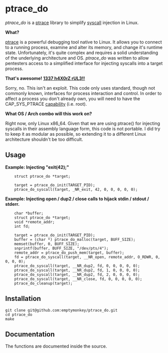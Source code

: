 # ptrace_do #

_ptrace_do_ is a [ptrace](http://en.wikipedia.org/wiki/Ptrace) library to simplify [syscall](http://en.wikipedia.org/wiki/Syscall) injection in Linux.

**What?**

[ptrace](http://linux.die.net/man/2/ptrace) is a powerful debugging tool native to Linux. It allows you to connect to a running process, examine and alter its memory, and change it's runtime state. Unfortunately, it's quite complex and requires a solid understanding of the underlying architecture and OS. _ptrace_do_ was written to allow pentesters access to a simplified interface for injecting syscalls into a target process.

**That's awesome! [1337 h4X0rZ rUL3!!](http://hackertyper.com/)**

Sorry, no. This isn't an exploit. This code only uses standard, though not commonly known, interfaces for process interaction and control. In order to affect a process you don't already own, you will need to have the CAP_SYS_PTRACE [capability](http://linux.die.net/man/7/capabilities) (i.e. root).

**What OS / Arch combo will this work on?**

Right now, only Linux x86_64. Given that we are using ptrace() for injecting syscalls in their assembly language form, this code is not portable. I did try to keep it as modular as possible, so extending it to a different Linux architecture shouldn't be too difficult.

## Usage ##

**Example: Injecting "exit(42);"**

```
	struct ptrace_do *target;      

	target = ptrace_do_init(TARGET_PID);
	ptrace_do_syscall(target, _NR_exit, 42, 0, 0, 0, 0, 0);
```

**Example: Injecting open / dup2 / close calls to hijack stdin / stdout / stderr.**

```
	char *buffer;
	struct ptrace_do *target;
	void *remote_addr;
	int fd;

	target = ptrace_do_init(TARGET_PID);
	buffer = (char *) ptrace_do_malloc(target, BUFF_SIZE);
	memset(buffer, 0, BUFF_SIZE);
	snprintf(buffer, BUFF_SIZE, "/dev/pts/4");
	remote_addr = ptrace_do_push_mem(target, buffer);
	fd = ptrace_do_syscall(target, __NR_open, remote_addr, O_RDWR, 0, 0, 0, 0);
	ptrace_do_syscall(target, __NR_dup2, fd, 0, 0, 0, 0, 0);
	ptrace_do_syscall(target, __NR_dup2, fd, 1, 0, 0, 0, 0);
	ptrace_do_syscall(target, __NR_dup2, fd, 2, 0, 0, 0, 0);
	ptrace_do_syscall(target, __NR_close, fd, 0, 0, 0, 0, 0);
	ptrace_do_cleanup(target);
```

## Installation ##

```
git clone git@github.com:emptymonkey/ptrace_do.git
cd ptrace_do
make
```
## Documentation ##

The functions are documented inside the source.
